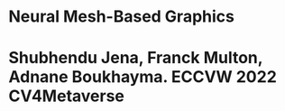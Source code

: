# Neural Mesh-Based Graphics
# Shubhendu Jena, Franck Multon, Adnane Boukhayma. ECCVW 2022 CV4Metaverse
